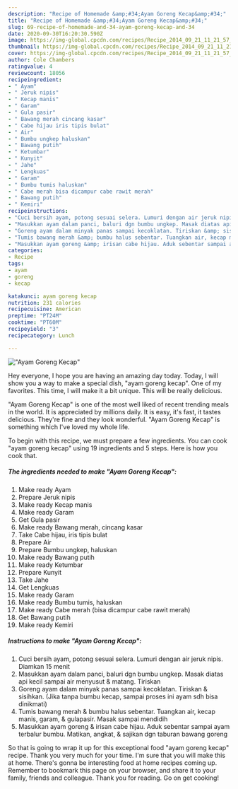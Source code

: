 ```yaml
---
description: "Recipe of Homemade &amp;#34;Ayam Goreng Kecap&amp;#34;"
title: "Recipe of Homemade &amp;#34;Ayam Goreng Kecap&amp;#34;"
slug: 69-recipe-of-homemade-and-34-ayam-goreng-kecap-and-34
date: 2020-09-30T16:20:30.590Z
image: https://img-global.cpcdn.com/recipes/Recipe_2014_09_21_11_21_57_883_061f79ea135a24f19116/751x532cq70/ayam-goreng-kecap-foto-resep-utama.jpg
thumbnail: https://img-global.cpcdn.com/recipes/Recipe_2014_09_21_11_21_57_883_061f79ea135a24f19116/751x532cq70/ayam-goreng-kecap-foto-resep-utama.jpg
cover: https://img-global.cpcdn.com/recipes/Recipe_2014_09_21_11_21_57_883_061f79ea135a24f19116/751x532cq70/ayam-goreng-kecap-foto-resep-utama.jpg
author: Cole Chambers
ratingvalue: 4
reviewcount: 18056
recipeingredient:
- " Ayam"
- " Jeruk nipis"
- " Kecap manis"
- " Garam"
- " Gula pasir"
- " Bawang merah cincang kasar"
- " Cabe hijau iris tipis bulat"
- " Air"
- " Bumbu ungkep haluskan"
- " Bawang putih"
- " Ketumbar"
- " Kunyit"
- " Jahe"
- " Lengkuas"
- " Garam"
- " Bumbu tumis haluskan"
- " Cabe merah bisa dicampur cabe rawit merah"
- " Bawang putih"
- " Kemiri"
recipeinstructions:
- "Cuci bersih ayam, potong sesuai selera. Lumuri dengan air jeruk nipis. Diamkan 15 menit"
- "Masukkan ayam dalam panci, baluri dgn bumbu ungkep. Masak diatas api kecil sampai air menyusut &amp; matang. Tiriskan"
- "Goreng ayam dalam minyak panas sampai kecoklatan. Tiriskan &amp; sisihkan. (Jika tanpa bumbu kecap, sampai proses ini ayam sdh bisa dinikmati)"
- "Tumis bawang merah &amp; bumbu halus sebentar. Tuangkan air, kecap manis, garam, &amp; gulapasir. Masak sampai mendidih"
- "Masukkan ayam goreng &amp; irisan cabe hijau. Aduk sebentar sampai ayam terbalur bumbu. Matikan, angkat, &amp; sajikan dgn taburan bawang goreng"
categories:
- Recipe
tags:
- ayam
- goreng
- kecap

katakunci: ayam goreng kecap 
nutrition: 231 calories
recipecuisine: American
preptime: "PT24M"
cooktime: "PT60M"
recipeyield: "3"
recipecategory: Lunch

---
```



![&#34;Ayam Goreng Kecap&#34;](https://img-global.cpcdn.com/recipes/Recipe_2014_09_21_11_21_57_883_061f79ea135a24f19116/751x532cq70/ayam-goreng-kecap-foto-resep-utama.jpg)

Hey everyone, I hope you are having an amazing day today. Today, I will show you a way to make a special dish, &#34;ayam goreng kecap&#34;. One of my favorites. This time, I will make it a bit unique. This will be really delicious.

&#34;Ayam Goreng Kecap&#34; is one of the most well liked of recent trending meals in the world. It is appreciated by millions daily. It is easy, it's fast, it tastes delicious. They're fine and they look wonderful. &#34;Ayam Goreng Kecap&#34; is something which I've loved my whole life.




To begin with this recipe, we must prepare a few ingredients. You can cook &#34;ayam goreng kecap&#34; using 19 ingredients and 5 steps. Here is how you cook that.

<!--inarticleads1-->

##### The ingredients needed to make &#34;Ayam Goreng Kecap&#34;:

1. Make ready  Ayam
1. Prepare  Jeruk nipis
1. Make ready  Kecap manis
1. Make ready  Garam
1. Get  Gula pasir
1. Make ready  Bawang merah, cincang kasar
1. Take  Cabe hijau, iris tipis bulat
1. Prepare  Air
1. Prepare  Bumbu ungkep, haluskan
1. Make ready  Bawang putih
1. Make ready  Ketumbar
1. Prepare  Kunyit
1. Take  Jahe
1. Get  Lengkuas
1. Make ready  Garam
1. Make ready  Bumbu tumis, haluskan
1. Make ready  Cabe merah (bisa dicampur cabe rawit merah)
1. Get  Bawang putih
1. Make ready  Kemiri




<!--inarticleads2-->

##### Instructions to make &#34;Ayam Goreng Kecap&#34;:

1. Cuci bersih ayam, potong sesuai selera. Lumuri dengan air jeruk nipis. Diamkan 15 menit
1. Masukkan ayam dalam panci, baluri dgn bumbu ungkep. Masak diatas api kecil sampai air menyusut &amp; matang. Tiriskan
1. Goreng ayam dalam minyak panas sampai kecoklatan. Tiriskan &amp; sisihkan. (Jika tanpa bumbu kecap, sampai proses ini ayam sdh bisa dinikmati)
1. Tumis bawang merah &amp; bumbu halus sebentar. Tuangkan air, kecap manis, garam, &amp; gulapasir. Masak sampai mendidih
1. Masukkan ayam goreng &amp; irisan cabe hijau. Aduk sebentar sampai ayam terbalur bumbu. Matikan, angkat, &amp; sajikan dgn taburan bawang goreng




So that is going to wrap it up for this exceptional food &#34;ayam goreng kecap&#34; recipe. Thank you very much for your time. I'm sure that you will make this at home. There's gonna be interesting food at home recipes coming up. Remember to bookmark this page on your browser, and share it to your family, friends and colleague. Thank you for reading. Go on get cooking!
